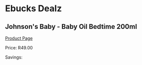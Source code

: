 
# Ebucks Dealz
## Johnson's Baby - Baby Oil Bedtime 200ml
[Product Page](https://www.ebucks.com/web/shop/productSelected.do?prodId=604662058&catId=1186088243)

Price: R49.00

Savings: 


	